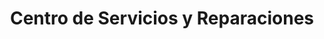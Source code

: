 ---
title: "Centro de Servicios y Reparaciones"
url: /quito/centro-de-servicios-y-reparaciones/
shop: Allgemein
---